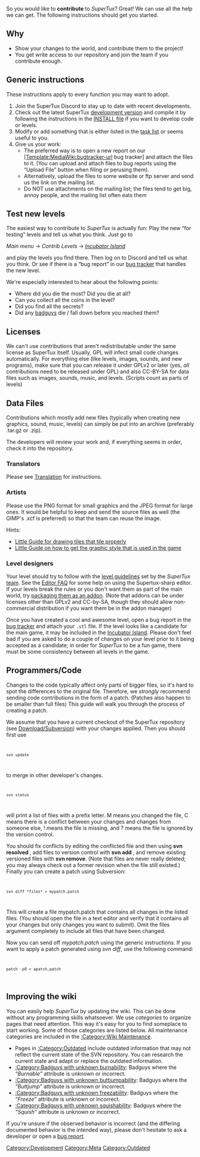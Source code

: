 So you would like to **contribute** to *SuperTux*? Great! We can use all the help we can get. The following instructions should get you started.

Why
---

-   Show your changes to the world, and contribute them to the project!
-   You get write access to our repository and join the team if you contribute enough.

Generic instructions
--------------------

These instructions apply to every function you may want to adopt.

1.  Join the SuperTux Discord to stay up to date with recent developments.
2.  Check out the latest SuperTux [development version](Download/Subversion "wikilink") and compile it by following the instructions in the [INSTALL file](http://supertux.lethargik.org/svn/supertux/trunk/supertux/INSTALL) if you want to develop code or levels.
3.  Modify or add something that is either listed in the [task list](Milestone_2_Design_Document/Tasks "wikilink") or seems useful to you.
4.  Give us your work:
    -   The preferred way is to open a new report on our [\[Template:MediaWiki:bugtracker-url]([Template:MediaWiki:bugtracker-url "wikilink") bug tracker\] and attach the files to it. (You can upload and attach files to bug reports using the “Upload File” button when filing or perusing them).
    -   Alternatively, upload the files to some website or ftp server and send us the link on the mailing list.
    -   Do NOT use attachments on the mailing list; the files tend to get big, annoy people, and the mailing list often eats them

Test new levels
---------------

The easiest way to contribute to *SuperTux* is actually fun: Play the new “for testing” levels and tell us what you think. Just go to

  
*Main menu* → *Contrib Levels* → *[Incubator Island](Incubator_Island "wikilink")*

and play the levels you find there. Then log on to Discord and tell us what you think. Or see if there is a “bug report” in our [bug tracker](bug_tracker "wikilink") that handles the new level.

We're especially interested to hear about the following points:

-   Where did you die the most? Did you die at all?
-   Can you collect all the coins in the level?
-   Did you find all the secrets?
-   Did any [badguys](badguy "wikilink") die / fall down before you reached them?

Licenses
--------

We can't use contributions that aren't redistributable under the same license as SuperTux itself. Usually, GPL will infect small code changes automatically. For everything else (like levels, images, sounds, and new programs), make sure that you can release it under GPLv2 or later (yes, *all* contributions need to be released under GPL) and also CC-BY-SA for data files such as images, sounds, music, and levels. (Scripts count as parts of levels)

Data Files
----------

Contributions which mostly add new files (typically when creating new graphics, sound, music, levels) can simply be put into an archive (preferably .tar.gz or .zip).

The developers will review your work and, if everything seems in order, check it into the repository.

### Translators

Please see [Translation](Translation "wikilink") for instructions.

### Artists

Please use the PNG format for small graphics and the JPEG format for large ones. It would be helpful to keep and send the source files as well (the GIMP's .xcf is preferred) so that the team can reuse the image.

Hints:

-   [Little Guide for drawing tiles that tile properly](http://pingus.seul.org/~grumbel/tmp/tilehowto.png)
-   [Little Guide on how to get the graphic style that is used in the game](http://pingus.seul.org/~grumbel/gimp/drawing/)

### Level designers

Your level should try to follow with the [level guidelines](Milestone_2_Design_Document/Styleguide "wikilink") set by the *SuperTux* [team](team "wikilink"). See the [Editor FAQ](Editor_FAQ "wikilink") for some help on using the Supertux-sharp editor. If your levels break the rules or you don't want them as part of the main world, try [packaging them as an addon](CreatingMods "wikilink"). (Note that addons can be under licenses other than GPLv2 and CC-by-SA, though they should allow non-commercial distribution if you want them be in the addon manager)

Once you have created a cool and awesome level, open a bug report in the [bug tracker](bug_tracker "wikilink") and attach your `.stl` file. If the level looks like a candidate for the main game, it may be included in the [Incubator Island](Incubator_Island "wikilink"). Please don't feel bad if you are asked to do a couple of changes on your level prior to it being accepted as a candidate; in order for *SuperTux* to be a fun game, there must be some consistency between all levels in the game.

Programmers/Code
----------------

Changes to the code typically affect only parts of bigger files, so it's hard to spot the differences to the original file. Therefore, we *strongly* recommend sending code contributions in the form of a patch. (Patches also happen to be smaller than full files) This guide will walk you through the process of creating a patch.

We assume that you have a current checkout of the SuperTux repository (see [Download/Subversion](Download/Subversion "wikilink")) with your changes applied. Then you should first use <code>

`svn update`

</code> to merge in other developer's changes. <code>

`svn status`

</code> will print a list of files with a prefix letter. M means you changed the file, C means there is a conflict between your changes and changes from someone else, ! means the file is missing, and ? means the file is ignored by the version control.

You should fix conflicts by editing the conflicted file and then using **svn resolved <filename>**, add files to version control with **svn add <filenames>**, and remove existing versioned files with **svn remove**. (Note that files are never really deleted; you may always check out a former revision when the file still existed.) Finally you can create a patch using Subversion: <code>

`svn diff *files* > mypatch.patch`

</code> This will create a file mypatch.patch that contains all changes in the listed files. (You should open the file in a text editor and verify that it contains all your changes but only changes you want to submit). Omit the files argument completely to include all files that have been changed.

Now you can send off *mypatch.patch* using the generic instructions. If you want to apply a patch generated using *svn diff*, use the following command: <code>

`patch -p0 < apatch.patch`

</code>

Improving the wiki
------------------

You can easily help *SuperTux* by updating the wiki. This can be done without any programming skills whatsoever. We use *categories* to organize pages that need attention. This way it's easy for you to find someplace to start working. Some of those categories are listed below. All maintenance categories are included in the [:Category:Wiki Maintenance](:Category:Wiki_Maintenance "wikilink").

-   Pages in [:Category:Outdated](:Category:Outdated "wikilink") include outdated information that may not reflect the current state of the SVN repository. You can research the current state and adapt or replace the outdated information.
-   [:Category:Badguys with unknown burnability](:Category:Badguys_with_unknown_burnability "wikilink"): Badguys where the *“Burnable”* attribute is unknown or incorrect.
-   [:Category:Badguys with unknown buttjumpability](:Category:Badguys_with_unknown_buttjumpability "wikilink"): Badguys where the *“Buttjump”* attribute is unknown or incorrect.
-   [:Category:Badguys with unknown freezability](:Category:Badguys_with_unknown_freezability "wikilink"): Badguys where the *“Freeze”* attribute is unknown or incorrect.
-   [:Category:Badguys with unknown squishability](:Category:Badguys_with_unknown_squishability "wikilink"): Badguys where the *“Squish”* attribute is unknown or incorrect.

If you're unsure if the observed behavior is incorrect (and the differing documented behavior is the intended way), please don't hesitate to ask a developer or open a [bug report](Bugs "wikilink").

<Category:Development> <Category:Meta> <Category:Outdated>
